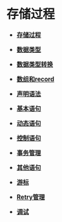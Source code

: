 # 存储过程<a name="ZH-CN_TOPIC_0289900792"></a>

-   **[存储过程](存储过程-20.md)**  

-   **[数据类型](数据类型-21.md)**  

-   **[数据类型转换](数据类型转换.md)**  

-   **[数组和record](数组和record.md)**  

-   **[声明语法](声明语法.md)**  

-   **[基本语句](基本语句.md)**  

-   **[动态语句](动态语句.md)**  

-   **[控制语句](控制语句.md)**  

-   **[事务管理](事务管理.md)**  

-   **[其他语句](其他语句.md)**  

-   **[游标](游标.md)**  

-   **[Retry管理](Retry管理.md)**  

-   **[调试](调试-22.md)**  


